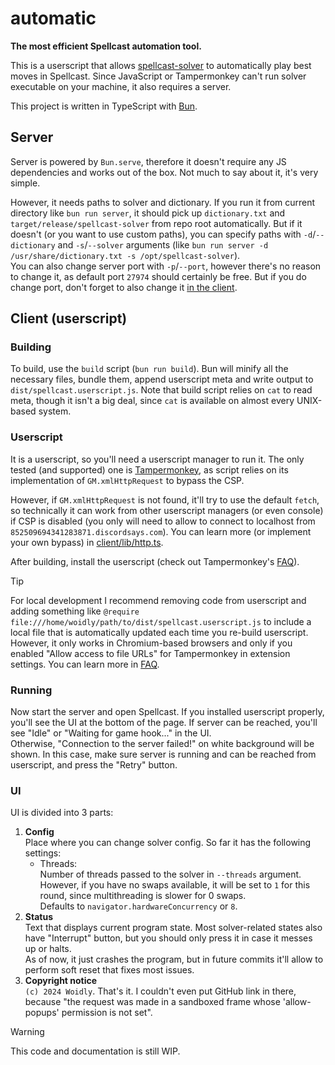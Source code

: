# automatic

**The most efficient Spellcast automation tool.**

This is a userscript that allows [spellcast-solver](..) to automatically play best moves in Spellcast.
Since JavaScript or Tampermonkey can't run solver executable on your machine, it also requires a server.

This project is written in TypeScript with [Bun](https://bun.sh).

## Server

Server is powered by `Bun.serve`, therefore it doesn't require any JS dependencies and works out of the box.
Not much to say about it, it's very simple.

However, it needs paths to solver and dictionary.
If you run it from current directory like `bun run server`, it should pick up `dictionary.txt` and `target/release/spellcast-solver` from repo root automatically.
But if it doesn't (or you want to use custom paths), you can specify paths with `-d`/`--dictionary` and `-s`/`--solver` arguments (like `bun run server -d /usr/share/dictionary.txt -s /opt/spellcast-solver`).  
You can also change server port with `-p`/`--port`, however there's no reason to change it, as default port `27974` should certainly be free.
But if you do change port, don't forget to also change it [in the client](client/lib/solver.ts#L5).

## Client (userscript)

### Building

To build, use the `build` script (`bun run build`).
Bun will minify all the necessary files, bundle them, append userscript meta and write output to `dist/spellcast.userscript.js`.
Note that build script relies on `cat` to read meta, though it isn't a big deal, since `cat` is available on almost every UNIX-based system.

### Userscript

It is a userscript, so you'll need a userscript manager to run it.
The only tested (and supported) one is [Tampermonkey](https://www.tampermonkey.net/), as script relies on its implementation of `GM.xmlHttpRequest` to bypass the CSP.

However, if `GM.xmlHttpRequest` is not found, it'll try to use the default `fetch`, so technically it can work from other userscript managers (or even console) if CSP is disabled (you only will need to allow to connect to localhost from `852509694341283871.discordsays.com`).
You can learn more (or implement your own bypass) in [client/lib/http.ts](client/lib/http.ts).

After building, install the userscript (check out Tampermonkey's [FAQ](https://www.tampermonkey.net/faq.php#Q102)).

> [!TIP]
> For local development I recommend removing code from userscript and adding something like `@require file:///home/woidly/path/to/dist/spellcast.userscript.js` to include a local file that is automatically updated each time you re-build userscript.
> However, it only works in Chromium-based browsers and only if you enabled "Allow access to file URLs" for Tampermonkey in extension settings.
> You can learn more in [FAQ](https://www.tampermonkey.net/faq.php#Q402).

### Running

Now start the server and open Spellcast.
If you installed userscript properly, you'll see the UI at the bottom of the page.
If server can be reached, you'll see "Idle" or "Waiting for game hook..." in the UI.  
Otherwise, "Connection to the server failed!" on white background will be shown.
In this case, make sure server is running and can be reached from userscript, and press the "Retry" button.

### UI

UI is divided into 3 parts:

1. **Config**  
   Place where you can change solver config.
   So far it has the following settings:
   - Threads:  
     Number of threads passed to the solver in `--threads` argument.  
     However, if you have no swaps available, it will be set to `1` for this round, since multithreading is slower for 0 swaps.  
     Defaults to `navigator.hardwareConcurrency` or `8`.
2. **Status**  
   Text that displays current program state.
   Most solver-related states also have "Interrupt" button, but you should only press it in case it messes up or halts.  
   As of now, it just crashes the program, but in future commits it'll allow to perform soft reset that fixes most issues.
3. **Copyright notice**  
   `(c) 2024 Woidly`. That's it. I couldn't even put GitHub link in there, because "the request was made in a sandboxed frame whose 'allow-popups' permission is not set".

> [!WARNING]  
> This code and documentation is still WIP.
